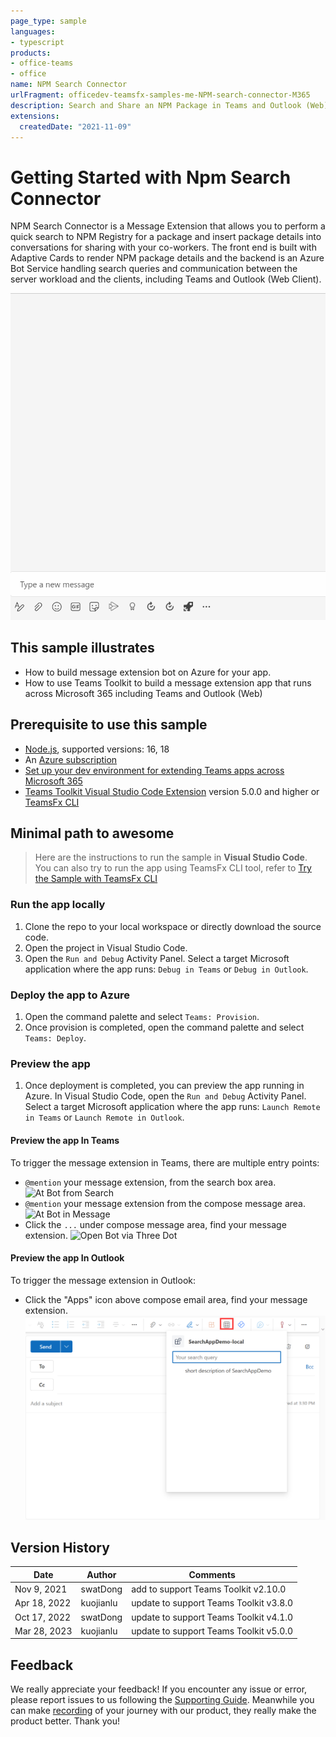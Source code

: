```yaml
---
page_type: sample
languages:
- typescript
products:
- office-teams
- office
name: NPM Search Connector
urlFragment: officedev-teamsfx-samples-me-NPM-search-connector-M365
description: Search and Share an NPM Package in Teams and Outlook (Web).
extensions:
  createdDate: "2021-11-09"
---
```

# Getting Started with Npm Search Connector
NPM Search Connector is a Message Extension that allows you to perform a quick search to NPM Registry for a package and insert package details into conversations for sharing with your co-workers. The front end is built with Adaptive Cards to render NPM package details and the backend is an Azure Bot Service handling search queries and communication between the server workload and the clients, including Teams and Outlook (Web Client).

![Npm Search Connector](images/npm-search-connector-M365.gif)

## This sample illustrates
- How to build message extension bot on Azure for your app.
- How to use Teams Toolkit to build a message extension app that runs across Microsoft 365 including Teams and Outlook (Web)

## Prerequisite to use this sample
- [Node.js](https://nodejs.org/), supported versions: 16, 18
- An [Azure subscription](https://azure.microsoft.com/en-us/free/)
- [Set up your dev environment for extending Teams apps across Microsoft 365](https://aka.ms/teamsfx-m365-apps-prerequisites)
- [Teams Toolkit Visual Studio Code Extension](https://aka.ms/teams-toolkit) version 5.0.0 and higher or [TeamsFx CLI](https://aka.ms/teamsfx-toolkit-cli)

## Minimal path to awesome
> Here are the instructions to run the sample in **Visual Studio Code**. You can also try to run the app using TeamsFx CLI tool, refer to [Try the Sample with TeamsFx CLI](cli.md)

### Run the app locally
1. Clone the repo to your local workspace or directly download the source code.
1. Open the project in Visual Studio Code.
1. Open the `Run and Debug` Activity Panel. Select a target Microsoft application where the app runs: `Debug in Teams` or `Debug in Outlook`.

### Deploy the app to Azure
1. Open the command palette and select `Teams: Provision`.
1. Once provision is completed, open the command palette and select `Teams: Deploy`.

### Preview the app
1. Once deployment is completed, you can preview the app running in Azure. In Visual Studio Code, open the `Run and Debug` Activity Panel. Select a target Microsoft application where the app runs: `Launch Remote in Teams` or `Launch Remote in Outlook`.

#### Preview the app In Teams
To trigger the message extension in Teams, there are multiple entry points:
- `@mention` your message extension, from the search box area.
  ![At Bot from Search](./images/at-bot-from-search.png)
- `@mention` your message extension from the compose message area.
  ![At Bot in Message](./images/at-bot-in-message.png)
- Click the `...` under compose message area, find your message extension.
  ![Open Bot via Three Dot](./images/open-bot-via-three-dot.png)

#### Preview the app In Outlook
To trigger the message extension in Outlook:
- Click the "Apps" icon above compose email area, find your message extension.
  ![Open Bot in Outlook](./images/open-bot-in-outlook.png)

## Version History
|Date| Author| Comments|
|---|---|---|
| Nov 9, 2021 | swatDong | add to support Teams Toolkit v2.10.0 |
| Apr 18, 2022 | kuojianlu | update to support Teams Toolkit v3.8.0 |
| Oct 17, 2022 | swatDong | update to support Teams Toolkit v4.1.0 |
| Mar 28, 2023 | kuojianlu | update to support Teams Toolkit v5.0.0 |

## Feedback
We really appreciate your feedback! If you encounter any issue or error, please report issues to us following the [Supporting Guide](https://github.com/OfficeDev/TeamsFx-Samples/blob/dev/SUPPORT.md). Meanwhile you can make [recording](https://aka.ms/teamsfx-record) of your journey with our product, they really make the product better. Thank you!

